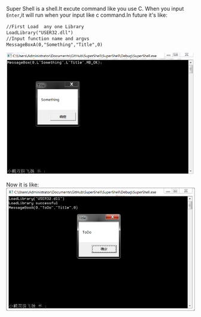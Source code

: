 Super Shell is a shell.It excute command like you use C.
When you input `Enter`,it will run when your  input like c command.In future it's like:

```
//First Load  any one Library
LoadLibrary("USER32.dll")
//Input function name and argvs
MessageBoxA(0,"Something","Title",0)
```

![](1.png)

Now it is like:
![](now.png)
